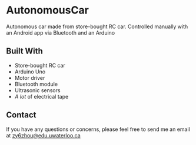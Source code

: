 # AutonomousCar
Autonomous car made from store-bought RC car. Controlled manually with an Android app via Bluetooth and an Arduino

## **Built With**
* Store-bought RC car
* Arduino Uno
* Motor driver
* Bluetooth module
* Ultrasonic sensors
* *A lot* of electrical tape

## Contact
If you have any questions or concerns, please feel free to send me an email at zy6zhou@edu.uwaterloo.ca
